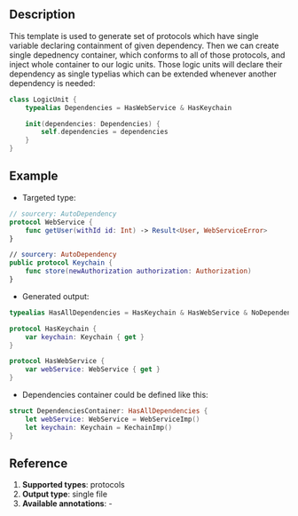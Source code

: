## Description
This template is used to generate set of protocols which have single variable declaring containment of given dependency. Then we can create single depednency container, which conforms to all of those protocols, and inject whole container to our logic units. Those logic units will declare their dependency as single typelias which can be extended whenever another dependency is needed:

```swift
class LogicUnit {
    typealias Dependencies = HasWebService & HasKeychain

    init(dependencies: Dependencies) {
        self.dependencies = dependencies
    }
}
```

## Example

- Targeted type:

```swift
// sourcery: AutoDependency
protocol WebService {
    func getUser(withId id: Int) -> Result<User, WebServiceError>
}

// sourcery: AutoDependency
public protocol Keychain {
    func store(newAuthorization authorization: Authorization)
}
```

- Generated output:

```swift
typealias HasAllDependencies = HasKeychain & HasWebService & NoDependencies

protocol HasKeychain {
    var keychain: Keychain { get }
}

protocol HasWebService {
    var webService: WebService { get }
}
```

- Dependencies container could be defined like this:

```swift
struct DependenciesContainer: HasAllDependencies {
    let webService: WebService = WebServiceImp()
    let keychain: Keychain = KechainImp()
}
```

## Reference

1. **Supported types**: protocols
2. **Output type**: single file
3. **Available annotations**: -
